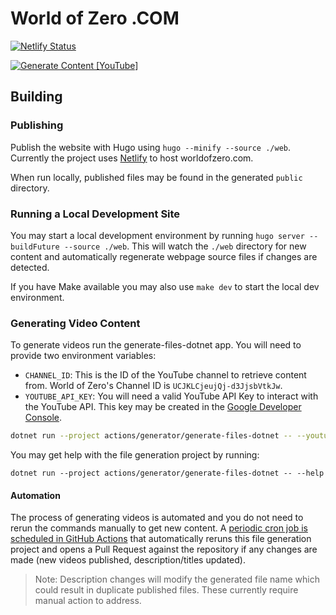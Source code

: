 # World of Zero .COM

[![Netlify Status](https://api.netlify.com/api/v1/badges/12203603-6aef-4169-a1f2-066fd72f654f/deploy-status)](https://app.netlify.com/sites/worldofzero/deploys)

[![Generate Content [YouTube]](https://github.com/WorldOfZero/dotcom/workflows/Generate%20Content%20%5BYouTube%5D/badge.svg)](https://github.com/WorldOfZero/dotcom/actions)

## Building

### Publishing

Publish the website with Hugo using `hugo --minify --source ./web`. Currently the project uses [Netlify](https://netlify.com) to host worldofzero.com.

When run locally, published files may be found in the generated `public` directory.

### Running a Local Development Site

You may start a local development environment by running `hugo server --buildFuture --source ./web`. This will watch the `./web` directory for new content and automatically regenerate webpage source files if changes are detected.

If you have Make available you may also use `make dev` to start the local dev environment.

### Generating Video Content

To generate videos run the generate-files-dotnet app. You will need to provide two environment variables:

* `CHANNEL_ID`: This is the ID of the YouTube channel to retrieve content from. World of Zero's Channel ID is `UCJKLCjeujQj-d3JjsbVtkJw`.
* `YOUTUBE_API_KEY`: You will need a valid YouTube API Key to interact with the YouTube API. This key may be created in the [Google Developer Console](https://console.developers.google.com/).

```sh
dotnet run --project actions/generator/generate-files-dotnet -- --youtube-apikey=$env:YOUTUBE_API_KEY --channel=$env:CHANNEL_ID --output=./web/content/videos --template=./actions/generator/generate-files-dotnet/video.md.template --tags=./tags.yaml
```

You may get help with the file generation project by running:

```
dotnet run --project actions/generator/generate-files-dotnet -- --help
```

#### Automation

The process of generating videos is automated and you do not need to rerun the commands manually to get new content. A [periodic cron job is scheduled in GitHub Actions](./.github/workflows/automated-video-pages.yml) that automatically reruns this file generation project and opens a Pull Request against the repository if any changes are made (new videos published, description/titles updated).

> Note: Description changes will modify the generated file name which could result in duplicate published files. These currently require manual action to address.
